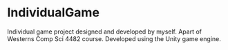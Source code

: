 # IndividualGame
Individual game project designed and developed by myself. Apart of Westerns Comp Sci 4482 course. Developed using the Unity game engine.
